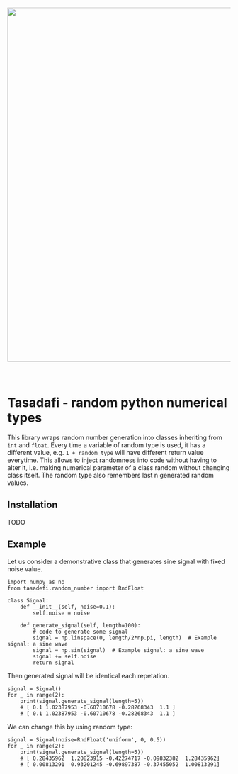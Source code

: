 <h1 align="center">
<img src="imgs/logo.png" width="800">
</h1><br>

# **Tasadafi** - random python numerical types

This library wraps random number generation into classes inheriting from `int` and `float`. Every time a variable of random type is used, it has a different value, e.g. `1 + random_type` will have different return value everytime. This allows to inject randomness into code without having to alter it, i.e. making numerical parameter of a class random without changing class itself. The random type also remembers last n generated random values.

## Installation

TODO

## Example

Let us consider a demonstrative class that generates sine signal with fixed noise value.
```
import numpy as np
from tasadefi.random_number import RndFloat

class Signal:
    def __init__(self, noise=0.1):
        self.noise = noise
        
    def generate_signal(self, length=100):
        # code to generate some signal
        signal = np.linspace(0, length/2*np.pi, length)  # Example signal: a sine wave
        signal = np.sin(signal)  # Example signal: a sine wave
        signal += self.noise
        return signal
```

Then generated signal will be identical each repetation. 

```
signal = Signal()
for _ in range(2):
    print(signal.generate_signal(length=5))
    # [ 0.1 1.02387953 -0.60710678 -0.28268343  1.1 ]
    # [ 0.1 1.02387953 -0.60710678 -0.28268343  1.1 ]
```

We can change this by using random type:

```
signal = Signal(noise=RndFloat('uniform', 0, 0.5))
for _ in range(2):
    print(signal.generate_signal(length=5))
    # [ 0.28435962  1.20823915 -0.42274717 -0.09832382  1.28435962]
    # [ 0.00813291  0.93201245 -0.69897387 -0.37455052  1.00813291]
